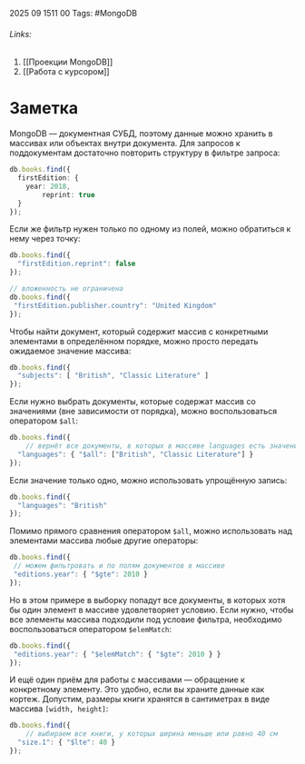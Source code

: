 2025 09 1511 00
Tags: #MongoDB 
###### Links: 
1) [[Проекции MongoDB]]
2) [[Работа с курсором]]
# Заметка
MongoDB — документная СУБД, поэтому данные можно хранить в массивах или объектах внутри документа.
Для запросов к поддокументам достаточно повторить структуру в фильтре запроса:
```ts
db.books.find({
  firstEdition: {
    year: 2018,
        reprint: true        
  }
});
```
Если же фильтр нужен только по одному из полей, можно обратиться к нему через точку:
```ts
db.books.find({
  "firstEdition.reprint": false
});

// вложенность не ограничена
db.books.find({
 "firstEdition.publisher.country": "United Kingdom"
});
```
Чтобы найти документ, который содержит массив с конкретными элементами в определённом порядке, можно просто передать ожидаемое значение массива:
```ts
db.books.find({
  "subjects": [ "British", "Classic Literature" ]
});
```
Если нужно выбрать документы, которые содержат массив со значениями (вне зависимости от порядка), можно воспользоваться оператором `$all`:
```ts
db.books.find({
    // вернёт все документы, в которых в массиве languages есть значение "British" или "Classic Literature" 
  "languages": { "$all": ["British", "Classic Literature"] }
});
```
Если значение только одно, можно использовать упрощённую запись:
```ts
db.books.find({
  "languages": "British"
});
```
Помимо прямого сравнения оператором `$all`, можно использовать над элементами массива любые другие операторы:
```ts
db.books.find({
 // можем фильтровать и по полям документов в массиве
 "editions.year": { "$gte": 2010 }
});
```
Но в этом примере в выборку попадут все документы, в которых хотя бы один элемент в массиве удовлетворяет условию. Если нужно, чтобы все элементы массива подходили под условие фильтра, необходимо воспользоваться оператором `$elemMatch`:
```ts
db.books.find({
 "editions.year": { "$elemMatch": { "$gte": 2010 } }
});
```
И ещё один приём для работы с массивами — обращение к конкретному элементу. Это удобно, если вы храните данные как кортеж. Допустим, размеры книги хранятся в сантиметрах в виде массива `[width, height]`:
```ts
db.books.find({
    // выбираем все книги, у которых ширина меньше или равно 40 см
  "size.1": { "$lte": 40 }
});
```